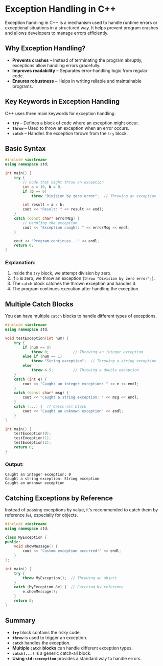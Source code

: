# Exception Handling in C++

Exception handling in C++ is a mechanism used to handle runtime errors or exceptional situations in a structured way. It helps prevent program crashes and allows developers to manage errors efficiently.

## Why Exception Handling?

- **Prevents crashes** – Instead of terminating the program abruptly, exceptions allow handling errors gracefully.
- **Improves readability** – Separates error-handling logic from regular code.
- **Ensures robustness** – Helps in writing reliable and maintainable programs.

## Key Keywords in Exception Handling

C++ uses three main keywords for exception handling:

- **`try`** – Defines a block of code where an exception might occur.
- **`throw`** – Used to throw an exception when an error occurs.
- **`catch`** – Handles the exception thrown from the `try` block.

## Basic Syntax

```cpp
#include <iostream>
using namespace std;

int main() {
    try {
        // Code that might throw an exception
        int a = 10, b = 0;
        if (b == 0)
            throw "Division by zero error";  // Throwing an exception

        int result = a / b;
        cout << "Result: " << result << endl;
    } 
    catch (const char* errorMsg) {
        // Handling the exception
        cout << "Exception caught: " << errorMsg << endl;
    }

    cout << "Program continues..." << endl;
    return 0;
}
```

### Explanation:
1. Inside the `try` block, we attempt division by zero.
2. If `b` is zero, we throw an exception (`throw "Division by zero error";`).
3. The `catch` block catches the thrown exception and handles it.
4. The program continues execution after handling the exception.

## Multiple Catch Blocks

You can have multiple `catch` blocks to handle different types of exceptions.

```cpp
#include <iostream>
using namespace std;

void testException(int num) {
    try {
        if (num == 0)
            throw 0;           // Throwing an integer exception
        else if (num == 1)
            throw "String exception";  // Throwing a string exception
        else
            throw 4.5;         // Throwing a double exception
    }
    catch (int e) {
        cout << "Caught an integer exception: " << e << endl;
    }
    catch (const char* msg) {
        cout << "Caught a string exception: " << msg << endl;
    }
    catch (...) {  // Catch-all block
        cout << "Caught an unknown exception" << endl;
    }
}

int main() {
    testException(0);
    testException(1);
    testException(2);
    return 0;
}
```

### Output:
```
Caught an integer exception: 0
Caught a string exception: String exception
Caught an unknown exception
```

## Catching Exceptions by Reference

Instead of passing exceptions by value, it's recommended to catch them by reference (`&`), especially for objects.

```cpp
#include <iostream>
using namespace std;

class MyException {
public:
    void showMessage() {
        cout << "Custom exception occurred!" << endl;
    }
};

int main() {
    try {
        throw MyException();  // Throwing an object
    }
    catch (MyException &e) {  // Catching by reference
        e.showMessage();
    }
    return 0;
}
```

## Summary

- **`try`** block contains the risky code.
- **`throw`** is used to trigger an exception.
- **`catch`** handles the exception.
- **Multiple `catch` blocks** can handle different exception types.
- **`catch(...)`** is a generic catch-all block.
- **Using `std::exception`** provides a standard way to handle errors.